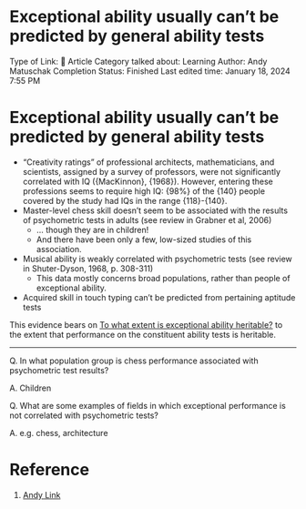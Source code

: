# Exceptional ability usually can’t be predicted by general ability tests

Type of Link: 📝 Article
Category talked about: Learning
Author: Andy Matuschak
Completion Status: Finished
Last edited time: January 18, 2024 7:55 PM

# **Exceptional ability usually can’t be predicted by general ability tests**

- “Creativity ratings” of professional architects, mathematicians, and scientists, assigned by a survey of professors, were not significantly correlated with IQ ({MacKinnon}, {1968}). However, entering these professions seems to require high IQ: {98%} of the {140} people covered by the study had IQs in the range {118}-{140}.
- Master-level chess skill doesn’t seem to be associated with the results of psychometric tests in adults (see review in Grabner et al, 2006)
    - … though they are in children!
    - And there have been only a few, low-sized studies of this association.
- Musical ability is weakly correlated with psychometric tests (see review in Shuter-Dyson, 1968, p. 308-311)
    - This data mostly concerns broad populations, rather than people of exceptional ability.
- Acquired skill in touch typing can’t be predicted from pertaining aptitude tests

This evidence bears on [To what extent is exceptional ability heritable?](To%20what%20extent%20is%20exceptional%20ability%20heritable.md) to the extent that performance on the constituent ability tests is heritable.

---

Q. In what population group is chess performance associated with psychometric test results?

A. Children

Q. What are some examples of fields in which exceptional performance is not correlated with psychometric tests?

A. e.g. chess, architecture

# Reference

1. [Andy Link](https://notes.andymatuschak.org/About_these_notes?stackedNotes=z5E5QawiXCMbtNtupvxeoEX&stackedNotes=zKGjQtsTKgscAoq271ZzKqw&stackedNotes=zTn3g4wTm1hbkNFUvLLjpev&stackedNotes=zR6RRbCfY5rFkiimFnaJZKB&stackedNotes=z4EXkuLjdBrBZe7PVAGXc5a&stackedNotes=zNUaiGAXp21eorsER1Jm9yU&stackedNotes=zDh1yhNFQNxDEre12B4zd8k&stackedNotes=zLhoRUyjKU665EY16u4XXJy&stackedNotes=z3CX38AdFzNGcujEwctVj5X&stackedNotes=z5cUVyz3Ffn1y9p5eaZTzBA)